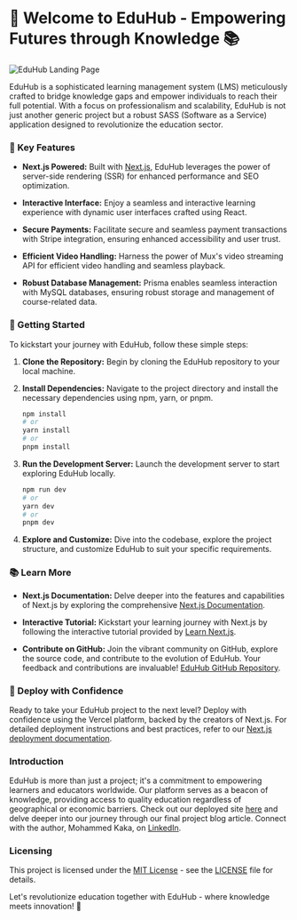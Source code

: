 # 🚀 Welcome to EduHub - Empowering Futures through Knowledge 📚

![EduHub Landing Page](https://i.imgur.com/hDxWDiz.png)

EduHub is a sophisticated learning management system (LMS) meticulously crafted to bridge knowledge gaps and empower individuals to reach their full potential. With a focus on professionalism and scalability, EduHub is not just another generic project but a robust SASS (Software as a Service) application designed to revolutionize the education sector.

### 🌟 Key Features

- **Next.js Powered:** Built with [Next.js](https://nextjs.org/), EduHub leverages the power of server-side rendering (SSR) for enhanced performance and SEO optimization.
  
- **Interactive Interface:** Enjoy a seamless and interactive learning experience with dynamic user interfaces crafted using React.

- **Secure Payments:** Facilitate secure and seamless payment transactions with Stripe integration, ensuring enhanced accessibility and user trust.

- **Efficient Video Handling:** Harness the power of Mux's video streaming API for efficient video handling and seamless playback.

- **Robust Database Management:** Prisma enables seamless interaction with MySQL databases, ensuring robust storage and management of course-related data.

### 🏁 Getting Started

To kickstart your journey with EduHub, follow these simple steps:

1. **Clone the Repository:** Begin by cloning the EduHub repository to your local machine.

2. **Install Dependencies:** Navigate to the project directory and install the necessary dependencies using npm, yarn, or pnpm.

   ```bash
   npm install
   # or
   yarn install
   # or
   pnpm install
   ```

3. **Run the Development Server:** Launch the development server to start exploring EduHub locally.

   ```bash
   npm run dev
   # or
   yarn dev
   # or
   pnpm dev
   ```

4. **Explore and Customize:** Dive into the codebase, explore the project structure, and customize EduHub to suit your specific requirements.

### 📚 Learn More

- **Next.js Documentation:** Delve deeper into the features and capabilities of Next.js by exploring the comprehensive [Next.js Documentation](https://nextjs.org/docs).
  
- **Interactive Tutorial:** Kickstart your learning journey with Next.js by following the interactive tutorial provided by [Learn Next.js](https://nextjs.org/learn).

- **Contribute on GitHub:** Join the vibrant community on GitHub, explore the source code, and contribute to the evolution of EduHub. Your feedback and contributions are invaluable! [EduHub GitHub Repository](https://github.com/mcakyerima/EduHub).

### 🚀 Deploy with Confidence

Ready to take your EduHub project to the next level? Deploy with confidence using the Vercel platform, backed by the creators of Next.js. For detailed deployment instructions and best practices, refer to our [Next.js deployment documentation](https://nextjs.org/docs/deployment).

### Introduction

EduHub is more than just a project; it's a commitment to empowering learners and educators worldwide. Our platform serves as a beacon of knowledge, providing access to quality education regardless of geographical or economic barriers. Check out our deployed site [here](https://eduhub-landing-page.vercel.app/) and delve deeper into our journey through our final project blog article. Connect with the author, Mohammed Kaka, on [LinkedIn](https://www.linkedin.com/in/mohammed-ak-yerima-a69144195/).

### Licensing

This project is licensed under the [MIT License](https://opensource.org/licenses/MIT) - see the [LICENSE](LICENSE) file for details.

Let's revolutionize education together with EduHub - where knowledge meets innovation! 🌟
